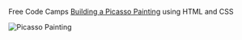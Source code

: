 Free Code Camps [Building a Picasso Painting](https://www.freecodecamp.org/learn/2022/responsive-web-design/#learn-intermediate-css-by-building-a-picasso-painting) using HTML and CSS

![Picasso Painting](https://user-images.githubusercontent.com/68226299/173569701-2be068b3-affd-4f4c-a74f-390ef8605c83.png)
